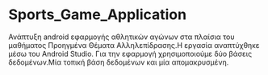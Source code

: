 # Sports_Game_Application
Ανάπτυξη android εφαρμογής αθλητικών αγώνων στα πλαίσια του μαθήματος Προηγμένα Θέματα Αλληλεπίδρασης.Η εργασία αναπτύχθηκε μέσω του Android Studio.
Για την εφαρμογή χρησιμοποιούμε δύο βάσεις δεδομένων.Μία τοπική βάση δεδομένων και μία απομακρυσμένη.
